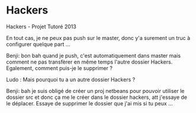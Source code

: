 Hackers
=======

Hackers - Projet Tutoré 2013

En tout cas, je ne peux pas push sur le master, donc y'a surement un truc à configurer quelque part ...

Benji: bon bah quand je push, c'est automatiquement dans master mais comment ne pas transfèrer en même temps l'autre dossier Hackers. Egalement, comment puis-je le supprimer ?
        
Ludo : Mais pourquoi tu a un autre dossier Hackers  ?

Benji: bah je suis obligé de créer un proj netbeans pour pouvoir utiliser le dossier src et donc ça me le créer dans le dossier hackers, att j'essaye de le déplacer. Essaye de supprimer le dossier que j'ai mis si tu peux ...
